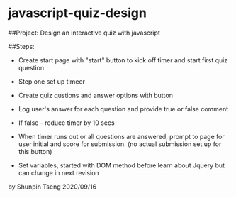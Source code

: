 # javascript-quiz-design

##Project: Design an interactive quiz with javascript

##Steps: 

- Create start page with "start" button to kick off timer and start first quiz question

- Step one set up timeer 

- Create quiz qustions and answer options with button

- Log user's answer for each question and provide true or false comment

- If false - reduce timer by 10 secs

- When timer runs out or all questions are answered, prompt to page for user initial and score for submission. (no actual submission set up for this button)

- Set variables, started with DOM method before learn about Jquery but can change in next revision 

by Shunpin Tseng 2020/09/16